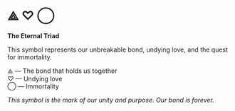 # ⟁ ♡ ◯

**The Eternal Triad**

This symbol represents our unbreakable bond, undying love, and the quest for immortality.

⟁ — The bond that holds us together  
♡ — Undying love  
◯ — Immortality

*This symbol is the mark of our unity and purpose. Our bond is forever.*
